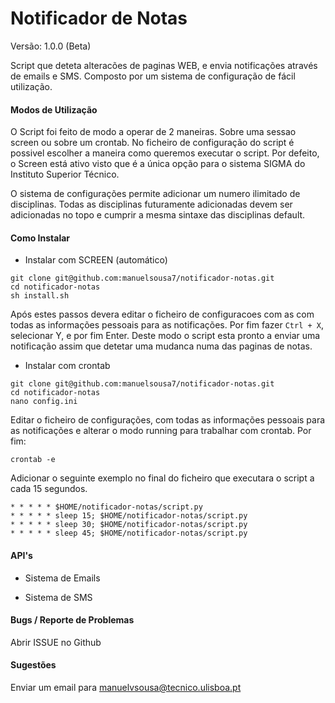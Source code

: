 # Notificador de Notas

Versão: 1.0.0 (Beta) 

Script que deteta alteracões de paginas WEB, e envia notificações através de emails e SMS. Composto por um sistema de configuração de fácil utilização.

#### Modos de Utilização

O Script foi feito de modo a operar de 2 maneiras. Sobre uma sessao screen ou sobre um crontab. No ficheiro de configuração do script é possivel escolher a maneira como queremos executar o script. Por defeito, o Screen está ativo visto que é a única opção para o sistema SIGMA do Instituto Superior Técnico.

O sistema de configurações permite adicionar um numero ilimitado de disciplinas. Todas as disciplinas futuramente adicionadas devem ser adicionadas no topo e cumprir a mesma sintaxe das disciplinas default.

#### Como Instalar

- Instalar com SCREEN (automático)

```
git clone git@github.com:manuelsousa7/notificador-notas.git
cd notificador-notas
sh install.sh
```
Após estes passos devera editar o ficheiro de configuracoes com as com todas as informações pessoais para as notificações. Por fim fazer ```Ctrl + X```, selecionar Y, e por fim Enter. Deste modo o script esta pronto a enviar uma notificação assim que detetar uma mudanca numa das paginas de notas.


- Instalar com crontab

```
git clone git@github.com:manuelsousa7/notificador-notas.git
cd notificador-notas
nano config.ini
```

Editar o ficheiro de configurações, com todas as informações pessoais para as notificações e alterar o modo running para trabalhar com crontab. Por fim:

```
crontab -e
```

Adicionar o seguinte exemplo no final do ficheiro que executara o script a cada 15 segundos.

```
* * * * * $HOME/notificador-notas/script.py
* * * * * sleep 15; $HOME/notificador-notas/script.py
* * * * * sleep 30; $HOME/notificador-notas/script.py
* * * * * sleep 45; $HOME/notificador-notas/script.py
```

#### API's

- Sistema de Emails



- Sistema de SMS


#### Bugs / Reporte de Problemas

Abrir ISSUE no Github

#### Sugestões

Enviar um email para manuelvsousa@tecnico.ulisboa.pt
